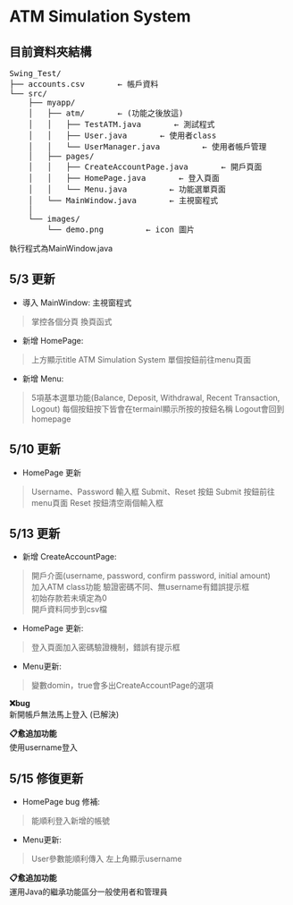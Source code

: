 # ATM Simulation System

## 目前資料夾結構
<pre>
Swing_Test/
├── accounts.csv       ← 帳戶資料
└── src/
    ├── myapp/
    │   ├── atm/       ← (功能之後放這)
    │   │   ├── TestATM.java       ← 測試程式
    │   │   ├── User.java       ← 使用者class
    │   │   └── UserManager.java         ← 使用者帳戶管理
    │   ├── pages/
    │   │   ├── CreateAccountPage.java       ← 開戶頁面
    │   │   ├── HomePage.java       ← 登入頁面
    │   │   └── Menu.java         ← 功能選單頁面
    │   └── MainWindow.java       ← 主視窗程式
    │
    └── images/
        └── demo.png         ← icon 圖片
</pre>

執行程式為MainWindow.java

## 5/3 更新
- 導入 MainWindow: 主視窗程式
> 掌控各個分頁
> 換頁函式

- 新增 HomePage:
> 上方顯示title ATM Simulation System
> 單個按鈕前往menu頁面

- 新增 Menu:
> 5項基本選單功能(Balance, Deposit, Withdrawal, Recent Transaction, Logout)
> 每個按鈕按下皆會在termainl顯示所按的按鈕名稱
> Logout會回到homepage


## 5/10 更新
- HomePage 更新
> Username、Password 輸入框
> Submit、Reset 按鈕
> Submit 按鈕前往menu頁面
> Reset 按鈕清空兩個輸入框


## 5/13 更新
- 新增 CreateAccountPage:
> 開戶介面(username, password, confirm password, initial amount)  
> 加入ATM class功能
驗證密碼不同、無username有錯誤提示框  
初始存款若未填定為0  
開戶資料同步到csv檔  

- HomePage 更新:  
> 登入頁面加入密碼驗證機制，錯誤有提示框  

- Menu更新:  
> 變數domin，true會多出CreateAccountPage的選項  

**:x:bug**  
新開帳戶無法馬上登入 (已解決)

**:clipboard:愈追加功能**   
使用username登入


## 5/15 修復更新
- HomePage bug 修補:  
> 能順利登入新增的帳號

- Menu更新: 
> User參數能順利傳入
> 左上角顯示username

**:clipboard:愈追加功能**   
運用Java的繼承功能區分一般使用者和管理員
